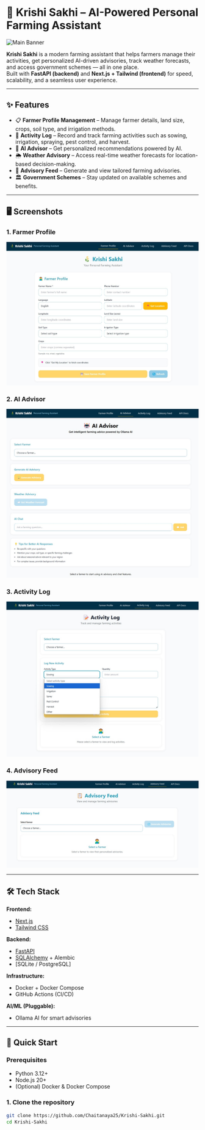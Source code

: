 # 🌾 Krishi Sakhi – AI-Powered Personal Farming Assistant

![Main Banner](Pics/MAIN_PIC.png)

**Krishi Sakhi** is a modern farming assistant that helps farmers manage their activities, get personalized AI-driven advisories, track weather forecasts, and access government schemes — all in one place.  
Built with **FastAPI (backend)** and **Next.js + Tailwind (frontend)** for speed, scalability, and a seamless user experience.  

---

## ✨ Features

- 📋 **Farmer Profile Management** – Manage farmer details, land size, crops, soil type, and irrigation methods.  
- 📑 **Activity Log** – Record and track farming activities such as sowing, irrigation, spraying, pest control, and harvest.  
- 🤖 **AI Advisor** – Get personalized recommendations powered by AI.  
- 🌦 **Weather Advisory** – Access real-time weather forecasts for location-based decision-making.  
- 📢 **Advisory Feed** – Generate and view tailored farming advisories.  
- 🏛 **Government Schemes** – Stay updated on available schemes and benefits.  

---

## 🖥️ Screenshots

### 1. Farmer Profile  
![Farmer Profile](Pics/Home.jpeg)

### 2. AI Advisor  
![AI Advisor](Pics/AI.jpeg)

### 3. Activity Log  
![Activity Log](Pics/Activitylog.jpeg)

### 4. Advisory Feed  
![Advisory Feed](Pics/Advisory.jpeg)

---

## 🛠️ Tech Stack

**Frontend:**  
- [Next.js](https://nextjs.org/)  
- [Tailwind CSS](https://tailwindcss.com/)  

**Backend:**  
- [FastAPI](https://fastapi.tiangolo.com/)  
- [SQLAlchemy](https://www.sqlalchemy.org/) + Alembic  
- [SQLite / PostgreSQL]  

**Infrastructure:**  
- Docker + Docker Compose  
- GitHub Actions (CI/CD)  

**AI/ML (Pluggable):**  
- Ollama AI for smart advisories  

---

## 🚀 Quick Start

### Prerequisites
- Python 3.12+  
- Node.js 20+  
- (Optional) Docker & Docker Compose  

### 1. Clone the repository
```bash
git clone https://github.com/Chaitanaya25/Krishi-Sakhi.git
cd Krishi-Sakhi
